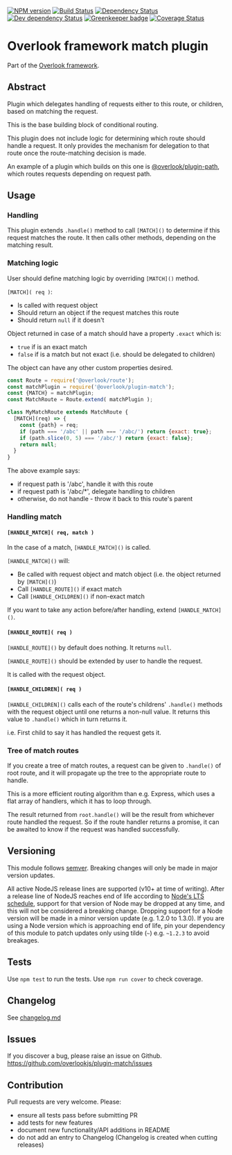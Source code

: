 [![NPM version](https://img.shields.io/npm/v/@overlook/plugin-match.svg)](https://www.npmjs.com/package/@overlook/plugin-match)
[![Build Status](https://img.shields.io/travis/overlookjs/plugin-match/master.svg)](http://travis-ci.org/overlookjs/plugin-match)
[![Dependency Status](https://img.shields.io/david/overlookjs/plugin-match.svg)](https://david-dm.org/overlookjs/plugin-match)
[![Dev dependency Status](https://img.shields.io/david/dev/overlookjs/plugin-match.svg)](https://david-dm.org/overlookjs/plugin-match)
[![Greenkeeper badge](https://badges.greenkeeper.io/overlookjs/plugin-match.svg)](https://greenkeeper.io/)
[![Coverage Status](https://img.shields.io/coveralls/overlookjs/plugin-match/master.svg)](https://coveralls.io/r/overlookjs/plugin-match)

# Overlook framework match plugin

Part of the [Overlook framework](https://overlookjs.github.io/).

## Abstract

Plugin which delegates handling of requests either to this route, or children, based on matching the request.

This is the base building block of conditional routing.

This plugin does not include logic for determining which route should handle a request. It only provides the mechanism for delegation to that route once the route-matching decision is made.

An example of a plugin which builds on this one is [@overlook/plugin-path](https://www.npmjs.com/package/@overlook/plugin-path), which routes requests depending on request path.

## Usage

### Handling

This plugin extends `.handle()` method to call `[MATCH]()` to determine if this request matches the route. It then calls other methods, depending on the matching result.

### Matching logic

User should define matching logic by overriding `[MATCH]()` method.

`[MATCH]( req )`:

* Is called with request object
* Should return an object if the request matches this route
* Should return `null` if it doesn't

Object returned in case of a match should have a property `.exact` which is:

* `true` if is an exact match
* `false` if is a match but not exact (i.e. should be delegated to children)

The object can have any other custom properties desired.

```js
const Route = require('@overlook/route');
const matchPlugin = require('@overlook/plugin-match');
const {MATCH} = matchPlugin;
const MatchRoute = Route.extend( matchPlugin );

class MyMatchRoute extends MatchRoute {
  [MATCH](req) => {
    const {path} = req;
    if (path === '/abc' || path === '/abc/') return {exact: true};
    if (path.slice(0, 5) === '/abc/') return {exact: false};
    return null;
  }
}
```

The above example says:

* if request path is '/abc', handle it with this route
* if request path is '/abc/*', delegate handling to children
* otherwise, do not handle - throw it back to this route's parent

### Handling match

#### `[HANDLE_MATCH]( req, match )`

In the case of a match, `[HANDLE_MATCH]()` is called.

`[HANDLE_MATCH]()` will:

* Be called with request object and match object (i.e. the object returned by `[MATCH]()`)
* Call `[HANDLE_ROUTE]()` if exact match
* Call `[HANDLE_CHILDREN]()` if non-exact match

If you want to take any action before/after handling, extend `[HANDLE_MATCH]()`.

#### `[HANDLE_ROUTE]( req )`

`[HANDLE_ROUTE]()` by default does nothing. It returns `null`.

`[HANDLE_ROUTE]()` should be extended by user to handle the request.

It is called with the request object.

#### `[HANDLE_CHILDREN]( req )`

`[HANDLE_CHILDREN]()` calls each of the route's childrens' `.handle()` methods with the request object until one returns a non-null value. It returns this value to `.handle()` which in turn returns it.

i.e. First child to say it has handled the request gets it.

### Tree of match routes

If you create a tree of match routes, a request can be given to `.handle()` of root route, and it will propagate up the tree to the appropriate route to handle.

This is a more efficient routing algorithm than e.g. Express, which uses a flat array of handlers, which it has to loop through.

The result returned from `root.handle()` will be the result from whichever route handled the request. So if the route handler returns a promise, it can be awaited to know if the request was handled successfully.

## Versioning

This module follows [semver](https://semver.org/). Breaking changes will only be made in major version updates.

All active NodeJS release lines are supported (v10+ at time of writing). After a release line of NodeJS reaches end of life according to [Node's LTS schedule](https://nodejs.org/en/about/releases/), support for that version of Node may be dropped at any time, and this will not be considered a breaking change. Dropping support for a Node version will be made in a minor version update (e.g. 1.2.0 to 1.3.0). If you are using a Node version which is approaching end of life, pin your dependency of this module to patch updates only using tilde (`~`) e.g. `~1.2.3` to avoid breakages.

## Tests

Use `npm test` to run the tests. Use `npm run cover` to check coverage.

## Changelog

See [changelog.md](https://github.com/overlookjs/plugin-match/blob/master/changelog.md)

## Issues

If you discover a bug, please raise an issue on Github. https://github.com/overlookjs/plugin-match/issues

## Contribution

Pull requests are very welcome. Please:

* ensure all tests pass before submitting PR
* add tests for new features
* document new functionality/API additions in README
* do not add an entry to Changelog (Changelog is created when cutting releases)
